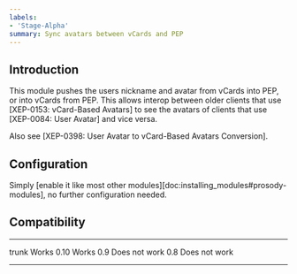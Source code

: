 ```yaml
---
labels:
- 'Stage-Alpha'
summary: Sync avatars between vCards and PEP
---
```


## Introduction

This module pushes the users nickname and avatar from vCards into PEP,
or into vCards from PEP. This allows interop between older clients that
use [XEP-0153: vCard-Based Avatars] to see the avatars of clients that
use [XEP-0084: User Avatar] and vice versa.

Also see [XEP-0398: User Avatar to vCard-Based Avatars Conversion].

## Configuration

Simply [enable it like most other modules][doc:installing_modules#prosody-modules],
no further configuration needed.

## Compatibility

  ------- ---------------
  trunk   Works
  0.10    Works
  0.9     Does not work
  0.8     Does not work
  ------- ---------------
